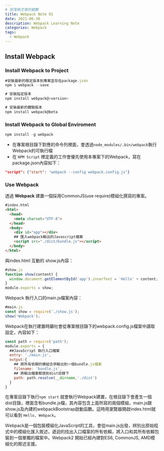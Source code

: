 ```yaml
---
# 部落格文章的變數
title: Webpack Note 01
date: 2021-06-30
description: Webpack Learning Note
categories: Webpack
tags: 
  - Webpack
---
```

<!-- Welcome to [Hexo](https://hexo.io/)! This is your very first post. Check [documentation](https://hexo.io/docs/) for more info. If you get any problems when using Hexo, you can find the answer in [troubleshooting](https://hexo.io/docs/troubleshooting.html) or you can ask me on [GitHub](https://github.com/hexojs/hexo/issues). -->

## Install Webpack

### Install Webpack to Project

``` javascript
#安裝最新的穩定版本到專案並存在package.json
npm i webpack --save 

# 安裝指定版本
npm install webpack@<version>

# 安裝最新的體驗版本
npm install webpack@beta
```

###  Install Webpack to Global Enviroment

``` javascript
npm install -g webpack
```
* 在專案根目錄下對應的命令列裡面，會透過`node_modules/.bin/webpack`執行Webpack的可執行檔
* 在 `NPM Script` 裡定義的工作會優先使用本專案下的Webpack，寫在package.json內容如下：

``` json
"script": {"start": "webpack --config webpack.config.js"}
```

### Use Webpack
透過 **Webpack** 建置一個採用CommonJS(use require)模組化撰寫的專案。
``` html
#index.html
<html>
  <head>
    <meta charset="UTF-8">
  </head>
  <body>
    <div id="app"></div>
    ## 匯入webpack輸出的Javascript檔案
    <script src="./dist/bundle.js"></script>
  </body>
</html>
```

與index.html 互動的 show.js內容：
``` js
#show.js
function show(content) {
  window.document.getElementById('app').innerText = 'Hello' + content;
}
module.exports = show;
```

Webpack 執行入口的main.js檔案內容：
``` js
#main.js
const show = require('./show.js');
show('Webpack');
```

Webpack在執行建置時籲社會從專案根目錄下的webpack.config.js檔案中讀取設定，內容如下：
``` js
const path = require('path');
module.exports = {
  ##JavaScript 執行入口檔案
  entry: './main.js',
  output:{
    ## 將所有依賴的模組合併輸出到一個bundle.js檔案
    filename: 'bundle.js',
    ## 將輸出檔案都放到dist目錄下
    path: path.resolve(__dirname,'./dist')
  }
}
```

在專案目錄下執行`npm start` 就會執行Webpack建置，在根目錄下會產生一個dist目錄，裡面含有bundle.js檔，其內容包含上面所寫的兩個模組，main.js跟show.js及內建的webpackBootstrap啟動函數。這時用瀏覽器開啟index.html就可以看到 `Hello, Webpack`。

Ｗebpack是一個包裝模組化JavaScript的工具，會從main.js出發，辨別出原始程式中的模組化匯入敘述，遞迴的找出入口檔案的所有依賴，將入口和其所有依賴包裝到一個單獨的檔案中。Webpack2 開始已經內建對ES6, CommonJS, AMD模組化的敘述支援。
